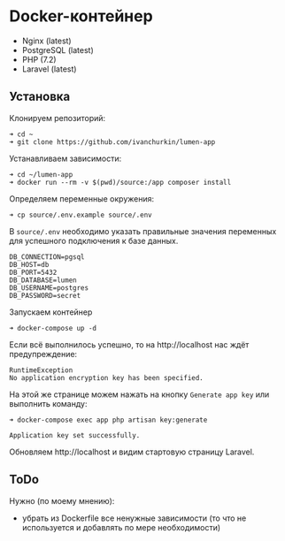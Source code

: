 # Docker-контейнер

* Nginx (latest)
* PostgreSQL (latest)
* PHP (7.2)
* Laravel (latest)

## Установка

Клонируем репозиторий:
```
➜ cd ~
➜ git clone https://github.com/ivanchurkin/lumen-app
```

Устанавливаем зависимости:
```
➜ cd ~/lumen-app
➜ docker run --rm -v $(pwd)/source:/app composer install
```

Определяем переменные окружения:
```
➜ cp source/.env.example source/.env
```

В `source/.env` необходимо указать правильные значения переменных для успешного подключения к базе данных.

```
DB_CONNECTION=pgsql
DB_HOST=db
DB_PORT=5432
DB_DATABASE=lumen
DB_USERNAME=postgres
DB_PASSWORD=secret
```

Запускаем контейнер
```
➜ docker-compose up -d
```

Если всё выполнилось успешно, то на http://localhost нас ждёт предупреждение:

```
RuntimeException
No application encryption key has been specified.
```

На этой же странице можем нажать на кнопку `Generate app key` или выполнить команду:

```
➜ docker-compose exec app php artisan key:generate

Application key set successfully.
```

Обновляем http://localhost и видим стартовую страницу Laravel.

## ToDo

Нужно (по моему мнению):

- убрать из Dockerfile все ненужные зависимости (то что не используется и добавлять по мере необходимости)
